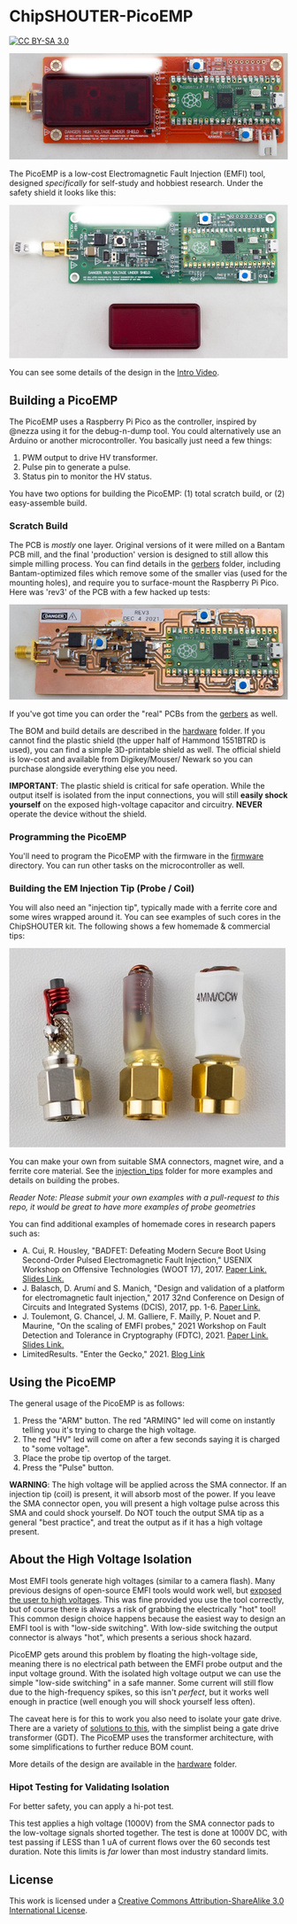 # ChipSHOUTER-PicoEMP

[![CC BY-SA 3.0][cc-by-sa-shield]][cc-by-sa]

![](hardware/picoemp-red.jpeg)

The PicoEMP is a low-cost Electromagnetic Fault Injection (EMFI) tool, designed *specifically* for self-study and hobbiest research. Under the safety shield it looks like this:

![](hardware/picoemp.jpeg)

You can see some details of the design in the [Intro Video](https://www.youtube.com/watch?v=nB5arJi-tVE).

## Building a PicoEMP

The PicoEMP uses a Raspberry Pi Pico as the controller, inspired by @nezza using it for the debug-n-dump tool. You could alternatively use an Arduino or another microcontroller. You basically just need a few things:

1. PWM output to drive HV transformer.
2. Pulse pin to generate a pulse.
3. Status pin to monitor the HV status.

You have two options for building the PicoEMP: (1) total scratch build, or (2) easy-assemble build.

### Scratch Build

The PCB is *mostly* one layer. Original versions of it were milled on a Bantam PCB mill, and the final 'production' version is designed
to still allow this simple milling process. You can find details in the [gerbers](hardware/gerbers) folder, including Bantam-optimized files
which remove some of the smaller vias (used for the mounting holes), and require you to surface-mount the Raspberry Pi Pico. Here was
'rev3' of the PCB with a few hacked up tests:

![](hardware/design_notes/img/proto_rev3_hackedup.jpeg)

If you've got time you can order the "real" PCBs from the [gerbers](hardware/gerbers) as well.

The BOM and build details are described in the [hardware](hardware) folder. If you cannot find the plastic shield (the upper half of Hammond
1551BTRD is used), you can find a simple 3D-printable shield as well. The official shield is low-cost and available from Digikey/Mouser/
Newark so you can purchase alongside everything else you need.

**IMPORTANT**: The plastic shield is critical for safe operation. While the output itself is isolated from the input connections, you will still **easily shock yourself** on the exposed high-voltage capacitor and circuitry. **NEVER** operate the device without the shield.


### Programming the PicoEMP

You'll need to program the PicoEMP with the firmware in the [firmware](firmware) directory. You can run other tasks on the microcontroller
as well.

### Building the EM Injection Tip (Probe / Coil)

You will also need an "injection tip", typically made with a ferrite core and some wires wrapped around it. You can see examples of such cores in the ChipSHOUTER kit. The following shows a few homemade & commercial tips:

![](hardware/injection_tips/examples/tips-sma.jpg)

You can make your own from suitable SMA connectors, magnet wire, and a ferrite core material. See the [injection_tips](hardware/injection_tips)
folder for more examples and details on building the probes.

*Reader Note: Please submit your own examples with a pull-request to this repo, it would be great to have more examples of probe geometries*

You can find additional examples of homemade cores in research papers such as:

* A. Cui, R. Housley, "BADFET: Defeating Modern Secure Boot Using Second-Order Pulsed Electromagnetic Fault Injection," USENIX Workshop on Offensive Technologies (WOOT 17), 2017.  [Paper Link.](https://www.usenix.org/conference/woot17/workshop-program/presentation/cui) [Slides Link.](https://github.com/RedBalloonShenanigans/BADFET)
* J. Balasch, D. Arumí and S. Manich, "Design and validation of a platform for electromagnetic fault injection," 2017 32nd Conference on Design of Circuits and Integrated Systems (DCIS), 2017, pp. 1-6. [Paper Link.](https://upcommons.upc.edu/bitstream/handle/2117/116688/bare_conf.pdf)
* J. Toulemont, G. Chancel, J. M. Galliere, F. Mailly, P. Nouet and P. Maurine, "On the scaling of EMFI probes," 2021 Workshop on Fault Detection and Tolerance in Cryptography (FDTC), 2021. [Paper Link.](https://ieeexplore.ieee.org/abstract/document/9565575) [Slides Link.](https://jaif.io/2021/media/JAIF2021%20-%20Toulemont.pdf)
* LimitedResults. "Enter the Gecko," 2021. [Blog Link](https://limitedresults.com/2021/06/enter-the-efm32-gecko/)

## Using the PicoEMP

The general usage of the PicoEMP is as follows:

1. Press the "ARM" button. The red "ARMING" led will come on instantly telling you it's trying to charge the high voltage.
2. The red "HV" led will come on after a few seconds saying it is charged to "some voltage".
3. Place the probe tip overtop of the target.
4. Press the "Pulse" button.

**WARNING**: The high voltage will be applied across the SMA connector. If an injection tip (coil) is present, it will absorb most of the power. If you leave the SMA connector open, you will present a high voltage pulse across this SMA and could shock yourself. Do NOT touch the output SMA tip as a general "best practice", and treat the output as if it has a high voltage present.

## About the High Voltage Isolation

Most EMFI tools generate high voltages (similar to a camera flash). Many previous designs of open-source EMFI tools would work well, but [exposed the user to high voltages](https://github.com/RedBalloonShenanigans/BADFET). This was fine provided you use the tool correctly, but of course there is always a risk of grabbing the electrically "hot" tool! This common design choice happens because the easiest way to design an EMFI tool is with "low-side switching". With low-side switching the output connector is always "hot", which presents a serious shock hazard.

PicoEMP gets around this problem by floating the high-voltage side, meaning there is no electrical path between the EMFI probe output and the input voltage ground. With the isolated high voltage output we can use the simple "low-side switching" in a safe manner. Some current will still flow due to the high-frequency spikes, so this isn't *perfect*, but it works well enough in practice (well enough you will shock yourself less often).

The caveat here is for this to work you also need to isolate your gate drive. There are a variety of [solutions to this](https://www.analog.com/en/technical-articles/powering-the-isolated-side-of-your-half-bridge-configuration.html), with the simplist being a gate drive transformer (GDT). The PicoEMP uses the transformer architecture, with some simplifications to further reduce BOM count.

More details of the design are available in the [hardware](hardware) folder.

### Hipot Testing for Validating Isolation

For better safety, you can apply a hi-pot test.

This test applies a high voltage (1000V) from the SMA connector pads to the low-voltage signals shorted together. The test is done at 1000V DC, with test passing if LESS than 1 uA of current flows over the 60 seconds test duration. Note this limits is *far* lower than most industry standard limits.

## License

This work is licensed under a [Creative Commons Attribution-ShareAlike 3.0 International License][cc-by-sa].

[cc-by-sa]: http://creativecommons.org/licenses/by-sa/3.0/
[cc-by-sa-image]: https://licensebuttons.net/l/by-sa/3.0/88x31.png
[cc-by-sa-shield]: https://img.shields.io/badge/License-CC%20BY--SA%203.0-lightgrey.svg
